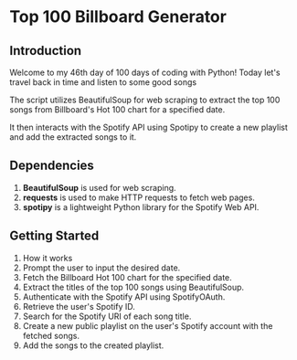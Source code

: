 # Top 100 Billboard Generator

## Introduction

Welcome to my 46th day of 100 days of coding with Python! Today let's travel back in time and listen to some good songs

The script utilizes BeautifulSoup for web scraping to extract the top 100 songs from Billboard's Hot 100 chart for a specified date. 

It then interacts with the Spotify API using Spotipy to create a new playlist and add the extracted songs to it.

## Dependencies

1. **BeautifulSoup** is used for web scraping.
2. **requests** is used to make HTTP requests to fetch web pages.
3. **spotipy** is a lightweight Python library for the Spotify Web API.

## Getting Started

1. How it works
2. Prompt the user to input the desired date.
3. Fetch the Billboard Hot 100 chart for the specified date.
4. Extract the titles of the top 100 songs using BeautifulSoup.
5. Authenticate with the Spotify API using SpotifyOAuth.
6. Retrieve the user's Spotify ID.
7. Search for the Spotify URI of each song title.
8. Create a new public playlist on the user's Spotify account with the fetched songs.
9. Add the songs to the created playlist.
